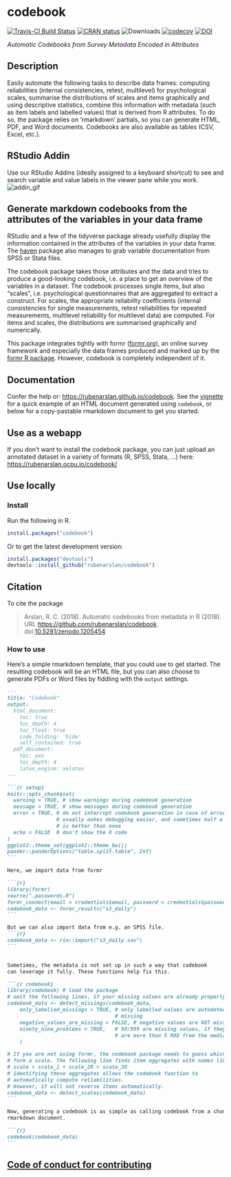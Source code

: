 
<!-- README.md is generated from README.Rmd. Please edit that file -->

# codebook

[![Travis-CI Build
Status](https://travis-ci.org/rubenarslan/codebook.svg?branch=master)](https://travis-ci.org/rubenarslan/codebook)
[![CRAN
status](http://www.r-pkg.org/badges/version-ago/codebook)](https://cran.r-project.org/package=codebook)
![Downloads](https://cranlogs.r-pkg.org/badges/grand-total/codebook)
[![codecov](https://codecov.io/gh/rubenarslan/codebook/branch/master/graph/badge.svg)](https://codecov.io/gh/rubenarslan/codebook)
[![DOI](https://zenodo.org/badge/109252375.svg)](https://zenodo.org/badge/latestdoi/109252375)

*Automatic Codebooks from Survey Metadata Encoded in Attributes*

## Description

Easily automate the following tasks to describe data frames: computing
reliabilities (internal consistencies, retest, multilevel) for
psychological scales, summarise the distributions of scales and items
graphically and using descriptive statistics, combine this information
with metadata (such as item labels and labelled values) that is derived
from R attributes. To do so, the package relies on ‘rmarkdown’ partials,
so you can generate HTML, PDF, and Word documents. Codebooks are also
available as tables (CSV, Excel, etc.).

## RStudio Addin

Use our RStudio Addins (ideally assigned to a keyboard shortcut) to see
and search variable and value labels in the viewer pane while you work.
![addin\_gif](inst/codebook_addin.gif)

## Generate markdown codebooks from the attributes of the variables in your data frame

RStudio and a few of the tidyverse package already usefully display the
information contained in the attributes of the variables in your data
frame. The [haven](https://github.com/hadley/haven) package also manages
to grab variable documentation from SPSS or Stata files.

The codebook package takes those attributes and the data and tries to
produce a good-looking codebook, i.e. a place to get an overview of the
variables in a dataset. The codebook processes single items, but also
“scales”, i.e. psychological questionnaires that are aggregated to
extract a construct. For scales, the appropriate reliability
coefficients (internal consistencies for single measurements, retest
reliabilities for repeated measurements, multilevel reliability for
multilevel data) are computed. For items and scales, the distributions
are summarised graphically and numerically.

This package integrates tightly with formr
([formr.org](https://formr.org)), an online survey framework and
especially the data frames produced and marked up by the [formr R
package](https://github.com/rubenarslan/formr). However, codebook is
completely independent of it.

## Documentation

Confer the help or: <https://rubenarslan.github.io/codebook>. See the
[vignette](https://rubenarslan.github.io/codebook/articles/codebook.html)
for a quick example of an HTML document generated using `codebook`, or
below for a copy-pastable rmarkdown document to get you started.

## Use as a webapp

If you don’t want to install the codebook package, you can just upload
an annotated dataset in a variety of formats (R, SPSS, Stata, …) here:
<https://rubenarslan.ocpu.io/codebook/>

## Use locally

### Install

Run the following in R.

``` r
install.packages("codebook")
```

Or to get the latest development version:

``` r
install.packages("devtools")
devtools::install_github("rubenarslan/codebook")
```

## Citation

To cite the package

> Arslan, R. C. (2018). Automatic codebooks from metadata in R
> (2018). URL <https://github.com/rubenarslan/codebook>.
> doi:[10.5281/zenodo.1205454](https://doi.org/10.5281/zenodo.1205454)

### How to use

Here’s a simple rmarkdown template, that you could use to get started.
The resulting codebook will be an HTML file, but you can also choose to
generate PDFs or Word files by fiddling with the `output` settings.

```` markdown
---
title: "Codebook"
output:
  html_document:
    toc: true
    toc_depth: 4
    toc_float: true
    code_folding: 'hide'
    self_contained: true
  pdf_document:
    toc: yes
    toc_depth: 4
    latex_engine: xelatex
---

```{r setup}
knitr::opts_chunk$set(
  warning = TRUE, # show warnings during codebook generation
  message = TRUE, # show messages during codebook generation
  error = TRUE, # do not interrupt codebook generation in case of errors,
                # usually makes debugging easier, and sometimes half a codebook
                # is better than none
  echo = FALSE  # don't show the R code
)
ggplot2::theme_set(ggplot2::theme_bw())
pander::panderOptions("table.split.table", Inf)
```

Here, we import data from formr

```{r}
library(formr)
source(".passwords.R")
formr_connect(email = credentials$email, password = credentials$password)
codebook_data <- formr_results("s3_daily")
```

But we can also import data from e.g. an SPSS file.
```{r}
codebook_data <- rio::import("s3_daily.sav")
```


Sometimes, the metadata is not set up in such a way that codebook
can leverage it fully. These functions help fix this.

```{r codebook}
library(codebook) # load the package
# omit the following lines, if your missing values are already properly labelled
codebook_data <- detect_missings(codebook_data,
    only_labelled_missings = TRUE, # only labelled values are autodetected as
                                   # missing
    negative_values_are_missing = FALSE, # negative values are NOT missing values
    ninety_nine_problems = TRUE,   # 99/999 are missing values, if they
                                   # are more than 5 MAD from the median
    )

# If you are not using formr, the codebook package needs to guess which items
# form a scale. The following line finds item aggregates with names like this:
# scale = scale_1 + scale_2R + scale_3R
# identifying these aggregates allows the codebook function to
# automatically compute reliabilities.
# However, it will not reverse items automatically.
codebook_data <- detect_scales(codebook_data)
```

Now, generating a codebook is as simple as calling codebook from a chunk in an
rmarkdown document.

```{r}
codebook(codebook_data)
```
````

## [Code of conduct for contributing](CONDUCT.md)
